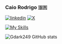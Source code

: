 ### Caio Rodrigo 🇧🇷


[![linkedin](https://img.shields.io/badge/LinkedIn-0077B5?style=for-the-badge&logo=linkedin&logoColor=white)](https://www.linkedin.com/in/caio-rodrigo-a17748296/) [![X](https://img.shields.io/badge/Twitter-1DA1F2?style=for-the-badge&logo=twitter&logoColor=white)](https://twitter.com/CaioRodrigo249)

[![My Skills](https://skillicons.dev/icons?i=kotlin,androidstudio,js,react)](https://skillicons.dev)



![Gdark249 GitHub stats](https://github-readme-stats.vercel.app/api?username=Gdark249&show_icons=true&bg_color=00000000)
